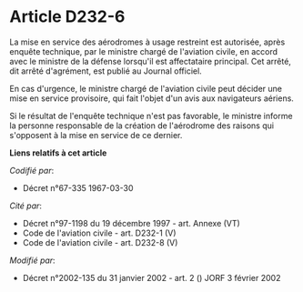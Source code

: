 # Article D232-6

La mise en service des aérodromes à usage restreint est autorisée, après enquête technique, par le ministre chargé de
l'aviation civile, en accord avec le ministre de la défense lorsqu'il est affectataire principal. Cet arrêté, dit arrêté
d'agrément, est publié au Journal officiel.

En cas d'urgence, le ministre chargé de l'aviation civile peut décider une mise en service provisoire, qui fait l'objet d'un
avis aux navigateurs aériens.

Si le résultat de l'enquête technique n'est pas favorable, le ministre informe la personne responsable de la création de
l'aérodrome des raisons qui s'opposent à la mise en service de ce dernier.

**Liens relatifs à cet article**

_Codifié par_:

  - Décret n°67-335 1967-03-30

_Cité par_:

  - Décret n°97-1198 du 19 décembre 1997 - art. Annexe (VT)
  - Code de l'aviation civile - art. D232-1 (V)
  - Code de l'aviation civile - art. D232-8 (V)

_Modifié par_:

  - Décret n°2002-135 du 31 janvier 2002 - art. 2 () JORF 3 février 2002
